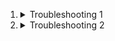 

1. <details>
   <summary>Troubleshooting 1</summary>

   We are asked to ensure all the components are working, so first let's examine the cluster to see what state it is in.

   How many nodes, and their status?

   ```
   kubectl get nodes
   ```

   Seems OK...

   Next, the pods

   ```
   kubectl get pods -A
   ```

   Now we see that the `webapp` and `mysql` pods are stuck at `ContainerCreating`. We need to describe the pods and check the errors.

   You will note that they are complaining about `network: unable to allocate IP address`, so clearly we have a networking issue.

   When you did the `get pods` above, did you see any evidence of network support containers, like `flannel` or `weave`?

   No - so we need to install networking support.

   Let's install `Weave`

   ```
   kubectl apply -f https://github.com/weaveworks/weave/releases/download/v2.8.1/weave-daemonset-k8s.yaml
   ```

   Now wait for a minute or so for it to initialize, then check the application pods

   ```
   kubectl get pods -n triton
   ```

   </details>


1. <details>
   <summary>Troubleshooting  2</summary>

   Once again let's examine the cluster to see what state it is in.

   How many nodes, and their status?

   ```
   kubectl get nodes
   ```

   Seems OK...

   Next, the pods

   ```
   kubectl get pods -A
   ```

   The kube-proxy pod is not running. It is actually crash-looping which means it tries to start, then fails. As a result the rules needed to allow connectivity to the services have not been created. First place to look when diagnosing CrashLoopBackoff is the pod logs.

   1. Check the logs of the kube-proxy pod

      ```
      kubectl -n kube-system logs <name_of_the_kube_proxy_pod>
      ```

      We see that it cannot find a configuration file.

      Now try looking for the configuration in case it has a different name

      ```
      ls -l /var/lib/kube-proxy
      ```

      The directory is not found!

   1. Inspect the pod template spec in the `kube-proxy` daemonset.

      ```
      kubectl get ds -n kube-system kube-proxy -o yaml | less
      ```

      Scroll around and check volumes and volume mounts. Notice that a config map is mounted at the path `/var/lib/kube-proxy` within the pod.

   1. Inspect the config map

      ```
      kubectl describe cm -n kube-system kube-proxy
      ```

      Here we see that the files mounted by the config map are `config.conf` and `kubeconfig.conf`, but _not_ `configuration.conf`.

      These two files are

      * `config.conf` - This is the actual configuration that kube-proxy needs to load. This file refers to `kubeconfig.conf`
      * `kubeconfig.conf` - This is simply a a kubeconfig file, same as you will find on the lab terminal in `~/.kube/config`. It is the credentials and address for kube-proxy to talk to the api server.

   1. Fix the command line arguments to `kube-proxy`

      ```
      kubectl edit ds -n kube-system kube-proxy
      ```

      Set the correct filename

      ```
      --config=/var/lib/kube-proxy/config.conf
      ```

      Finally, confirm it is running.

      ```
      kubectl get pods -n kube-system
      ```

   </details>
